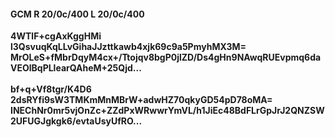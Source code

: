 #### GCM R 20/0c/400 L 20/0c/400
**4WTlF+cgAxKggHMi**<br/>**l3QsvuqKqLLvGihaJJzttkawb4xjk69c9a5PmyhMX3M=**<br/>**MrOLeS+fMbrDqyM4cx+/Ttojqv8bgP0jlZD/Ds4gHn9NAwqRUEvpmq6daVEOlBqPLlearQAheM+25Qjd...**<br/><br/>
**bf+q+Vf8tgr/K4D6**<br/>**2dsRYfi9sW3TMKmMnMBrW+adwHZ70qkyGD54pD78oMA=**<br/>**INEChNr0mr5vjOnZc+ZZdPxWRwwrYmVL/h1JiEc48BdFLrGpJrJ2QNZSW2UFUGJgkgk6/evtaUsyUfRO...**